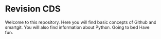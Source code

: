 # Revision CDS
Welcome to this repository. Here you will find basic concepts of Github and smartgit.
You will also find information about Python.
Going to bed Have fun.
